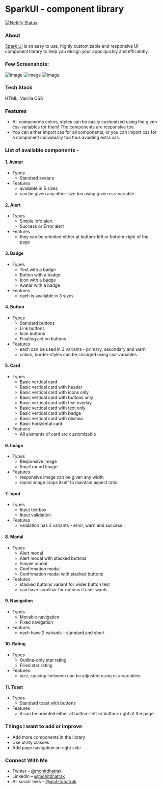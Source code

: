 # SparkUI - component library

[![Netlify Status](https://api.netlify.com/api/v1/badges/da4fac26-cf2d-4452-ad9b-332ef2d456b7/deploy-status)](https://app.netlify.com/sites/spark-ui/deploys)
 
### About
[Spark UI](https://spark-ui.netlify.app/) is an easy to use, highly customizable and responsive UI component library to help you design your apps quickly and efficiently.

### Few Screenshots:

![image](https://user-images.githubusercontent.com/91209576/154837338-ebe875cd-f05a-49e6-868e-791fed3d87be.png)
![image](https://user-images.githubusercontent.com/91209576/154837352-a83cbcec-45b9-451c-b2c2-87f0e4211564.png)
![image](https://user-images.githubusercontent.com/91209576/154837413-ceeeae64-49e6-495d-a57c-75a1f3003e35.png)

### Tech Stack
HTML, Vanilla CSS

### Features
  - All components colors, styles can be easily customized using the given css-variables for them! The components are responsive too.
  - You can either import css for all components, or you can import css for a component individually too thus avoiding extra css.
  
### List of available components - 
#### 1. Avatar
  - Types
    - Standard avatars
  - Features 
    - available in 5 sizes
    - can be given any other size too using given css-variable
#### 2. Alert
  - Types
    - Simple info alert
    - Success or Error alert
  - Features
    - they can be oriented either at bottom-left or bottom-right of the page
#### 3. Badge
  - Types
    - Text with a badge
    - Button with a badge
    - Icon with a badge
    - Avatar with a badge
  - Features
    - each is available in 3 sizes
#### 4. Button
  - Types
    - Standard buttons
    - Link buttons
    - Icon buttons
    - Floating action buttons
  - Features
    - each can be used in 3 variants - primary, secondary and warn
    - colors, border-styles can be changed using css-variables
#### 5. Card
  - Types
    - Basic vertical card
    - Basic vertical card with header
    - Basic vertical card with icons only
    - Basic vertical card with buttons only
    - Basic vertical card with text overlay
    - Basic vertical card with text only
    - Basic vertical card with badge
    - Basic vertical card with dismiss
    - Basic horizontal card
  - Features
    - All elements of card are customizable 
#### 6. Image
  - Types
    - Responsive Image
    - Small round Image
  - Features
    - responsive image can be given any width
    - round image crops itself to maintain aspect ratio
#### 7. Input
  - Types
    - Input textbox
    - Input validation
  - Features
    - validation has 3 variants - error, warn and success
#### 8. Modal
  - Types
    - Alert modal
    - Alert modal with stacked buttons
    - Simple modal
    - Confirmation modal
    - Confirmation modal with stacked buttons
  - Features
    - stacked buttons variant for wider button text
    - can have scrollbar for options if user wants
#### 9. Navigation
  - Types
    - Movable navigation
    - Fixed navigation
  - Features
    - each have 2 variants - standard and short
#### 10. Rating
  - Types
    - Outline-only star rating
    - Filled star rating
  - Features
    - size, spacing-between can be adjusted using css-variables
#### 11. Toast
  - Types
    - Standard toast with buttons
  - Features
    - it can be oriented either at bottom-left or bottom-right of the page

### Things I want to add or improve
- Add more components in the library
- Use utility classes
- Add page navigation on right side

### Connect With Me
- Twitter – [@mohitdhatrak](https://twitter.com/mohitdhatrak/)
- LinkedIn – [@mohitdhatrak](https://www.linkedin.com/in/mohitdhatrak)
- All social links – [@mohitdhatrak](https://mohitdhatrak.bio.link)
